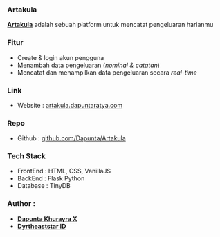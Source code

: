### Artakula

[**Artakula**](https://artakula.dapuntaratya.com/) adalah sebuah platform untuk mencatat pengeluaran harianmu

### Fitur
- Create & login akun pengguna
- Menambah data pengeluaran (_nominal & catatan_)
- Mencatat dan menampilkan data pengeluaran secara _real-time_

### Link
- Website : [artakula.dapuntaratya.com](https://artakula.dapuntaratya.com)

### Repo
- Github : [github.com/Dapunta/Artakula](https://github.com/Dapunta/Artakula)

### Tech Stack
- FrontEnd : HTML, CSS, VanillaJS
- BackEnd : Flask Python
- Database : TinyDB

### Author :  
- [**Dapunta Khurayra X**](https://www.facebook.com/Dapunta.Khurayra.X)  
- [**Dyrtheaststar ID** ](https://www.facebook.com/DYRTH7)